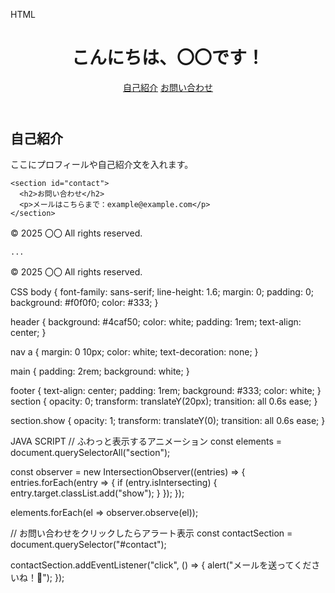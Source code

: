 HTML 
<link rel="stylesheet" href="style.css" />

  <header>
    <h1>こんにちは、〇〇です！</h1>
    <nav>
      <a href="#about">自己紹介</a>
      <a href="#contact">お問い合わせ</a>
    </nav>
  </header>

  <main>
    <section id="about">
      <h2>自己紹介</h2>
      <p>ここにプロフィールや自己紹介文を入れます。</p>
    </section>

    <section id="contact">
      <h2>お問い合わせ</h2>
      <p>メールはこちらまで：example@example.com</p>
    </section>
  </main>

  <footer>
    <p>© 2025 〇〇 All rights reserved.</p>
  </footer>

  <script src="script.js"></script>

    ...
  <footer>
    <p>© 2025 〇〇 All rights reserved.</p>
  </footer>

  <!-- JavaScriptファイルを読み込む -->
  <script src="script.js"></script>

  CSS
  body {
  font-family: sans-serif;
  line-height: 1.6;
  margin: 0;
  padding: 0;
  background: #f0f0f0;
  color: #333;
}

header {
  background: #4caf50;
  color: white;
  padding: 1rem;
  text-align: center;
}

nav a {
  margin: 0 10px;
  color: white;
  text-decoration: none;
}

main {
  padding: 2rem;
  background: white;
}

footer {
  text-align: center;
  padding: 1rem;
  background: #333;
  color: white;
}
section {
  opacity: 0;
  transform: translateY(20px);
  transition: all 0.6s ease;
}

section.show {
  opacity: 1;
  transform: translateY(0);
  transition: all 0.6s ease;
}

JAVA SCRIPT
// ふわっと表示するアニメーション
const elements = document.querySelectorAll("section");

const observer = new IntersectionObserver((entries) => {
  entries.forEach(entry => {
    if (entry.isIntersecting) {
      entry.target.classList.add("show");
    }
  });
});

elements.forEach(el => observer.observe(el));

// お問い合わせをクリックしたらアラート表示
const contactSection = document.querySelector("#contact");

contactSection.addEventListener("click", () => {
  alert("メールを送ってくださいね！📩");
});
